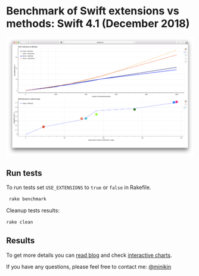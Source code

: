 # Benchmark of Swift extensions vs methods: Swift 4.1 (December 2018)

[![Results](results.png?raw=true "Benchmark of Swift extensions vs methods")](http://minikin.me/extensions/)

## Run tests

To run tests set `USE_EXTENSIONS` to `true` or `false` in Rakefile.

```bash
 rake benchmark
```

Cleanup tests results:

```bash
rake clean
```

## Results

To get more details you can [read blog](https://medium.com/@minikin/benchmark-of-swift-extensions-vs-methods-swift-4-1-may-2018-2df3229f76fe) and check [interactive charts](http://minikin.me/extensions/).


If you have any questions, please feel free to contact me: [@minikin](https://twitter.com/minikin)

